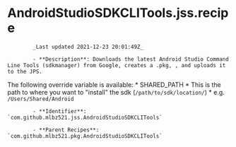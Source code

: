 # AndroidStudioSDKCLITools.jss.recipe

            _Last updated 2021-12-23 20:01:49Z_

            - **Description**: Downloads the latest Android Studio Command Line Tools (sdkmanager) from Google, creates a .pkg, , and uploads it to the JPS.

The following override variable is available:
	* SHARED_PATH
		* This is the path to where you want to "install" the sdk (`/path/to/sdk/location/`)
			* e.g. `/Users/Shared/Android`


            - **Identifier**: `com.github.mlbz521.jss.AndroidStudioSDKCLITools`

            - **Parent Recipes**: `com.github.mlbz521.pkg.AndroidStudioSDKCLITools`
